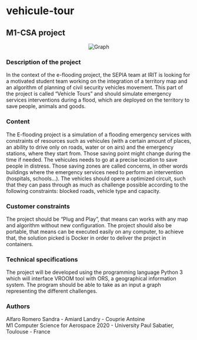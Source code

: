# vehicule-tour
## M1-CSA project
<p align="center">
<img src="https://github.com/acouprie/vehicule-tour/blob/master/images/graph.png" alt="Graph" />
</p>

### Description of the project

In the context of the e-flooding project, the SEPIA team at IRIT is looking for a motivated student team working on the integration of a territory map and an algorithm of planning of civil security vehicles movement. This part of the project is called “Vehicle Tours” and should simulate emergency services interventions during a flood, which are deployed on the territory to save people, animals and goods.

### Content

The E-flooding project is a simulation of a flooding emergency services with constraints of resources such as vehicules (with a certain amount of places, an ability to drive only on roads, water or on airs) and the emergency stations, where they start from. Those saving point might change during the time if needed.
The vehicules needs to go at a precise location to save people in distress. Those saving zones are called concerns, in other words buildings where the emergency services need to perform an intervention (hospitals, schools…).
The vehicles should opere a optimized circuit, such that they can pass through as much as challenge possible according to the following constraints: blocked roads, vehicle type and capacity.

### Customer constraints

The project should be “Plug and Play”, that means can works with any map and algorithm without new configuration. The project should also be portable, that means can be executed easily on any computer, to achieve that, the solution picked is Docker in order to deliver the project in containers.

### Technical specifications

The project will be developed using the programming language Python 3 which will interface VROOM tool with ORS, a geographical information system.
The program should be able to take as an input a graph representing the different challenges.

### Authors

Alfaro Romero Sandra - Amiard Landry - Couprie Antoine\
M1 Computer Science for Aerospace 2020 - University Paul Sabatier, Toulouse - France
